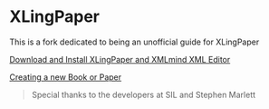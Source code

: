 # XLingPaper
This is a fork dedicated to being an unofficial guide for XLingPaper

[Download and Install XLingPaper and XMLmind XML Editor](https://github.com/NuclearChickens/XLingPaper/wiki/Download-and-Install-XLingPaper-and-XMLmind-XML-Editor/)

[Creating a new Book or Paper](https://github.com/NuclearChickens/XLingPaper/wiki/XLingPaper-Basics#creating-a-new-book-or-paper)




> Special thanks to the developers at SIL and Stephen Marlett
